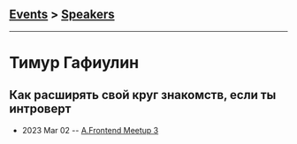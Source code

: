 ## [Events](../README.md) > [Speakers](../speakers.md)
---

# Тимур Гафиулин

## Как расширять свой круг знакомств, если ты интроверт
- 2023 Mar 02 -- [A.Frontend Meetup 3](https://youtu.be/L-DLWltHirc)    
